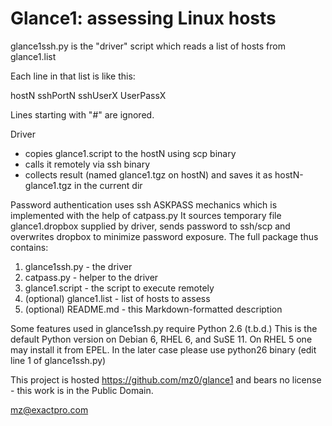 Glance1: assessing Linux hosts
==============================

glance1ssh.py is the "driver" script which reads a list of hosts from glance1.list

Each line in that list is like this:

hostN sshPortN sshUserX UserPassX

Lines starting with "#" are ignored.

Driver 

* copies glance1.script to the hostN using scp binary
* calls it remotely via ssh binary
* collects result (named glance1.tgz on hostN) and saves it as hostN-glance1.tgz in the current dir

Password authentication uses ssh ASKPASS mechanics which is implemented with the help of catpass.py
It sources temporary file glance1.dropbox supplied by driver, sends password to ssh/scp and overwrites dropbox to minimize password exposure.
The full package thus contains:

1. glance1ssh.py - the driver
1. catpass.py - helper to the driver
1. glance1.script - the script to execute remotely
1. (optional) glance1.list - list of hosts to assess
1. (optional) README.md - this Markdown-formatted description

Some features used in glance1ssh.py require Python 2.6 (t.b.d.)
This is the default Python version on Debian 6, RHEL 6, and SuSE 11. 
On RHEL 5 one may install it from EPEL. In the later case please use python26 binary (edit line 1 of glance1ssh.py)

This project is hosted https://github.com/mz0/glance1
and bears no license - this work is in the Public Domain.

mz@exactpro.com
